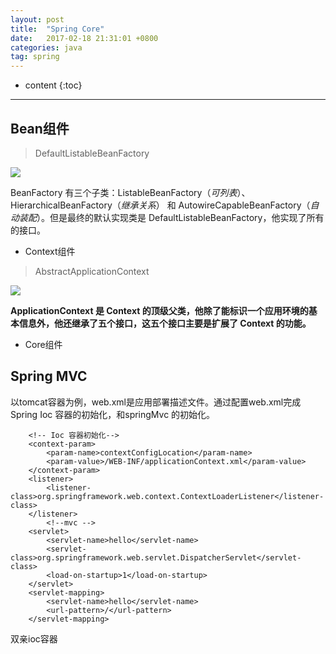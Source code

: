 ```yaml
---
layout: post
title:  "Spring Core"
date:   2017-02-18 21:31:01 +0800
categories: java
tag: spring
---
```


* content
{:toc}

---

## Bean组件

> DefaultListableBeanFactory

![](http://p1.bqimg.com/567571/841b41ef831f0917.png)

BeanFactory 有三个子类：ListableBeanFactory（*可列表*）、HierarchicalBeanFactory（*继承关系*） 和 AutowireCapableBeanFactory（*自动装配*）。但是最终的默认实现类是 DefaultListableBeanFactory，他实现了所有的接口。

* Context组件

> AbstractApplicationContext

![](http://i1.piimg.com/567571/4d0ea1280588eec6.png)

**ApplicationContext 是 Context 的顶级父类，他除了能标识一个应用环境的基本信息外，他还继承了五个接口，这五个接口主要是扩展了 Context 的功能。**

* Core组件

## Spring MVC

以tomcat容器为例，web.xml是应用部署描述文件。通过配置web.xml完成Spring Ioc 容器的初始化，和springMvc 的初始化。

```
	<!-- Ioc 容器初始化-->
	<context-param>
		<param-name>contextConfigLocation</param-name>
		<param-value>/WEB-INF/applicationContext.xml</param-value>
	</context-param>
	<listener>
		<listener-class>org.springframework.web.context.ContextLoaderListener</listener-class>
	</listener>
		<!--mvc -->
	<servlet>
		<servlet-name>hello</servlet-name>
		<servlet-class>org.springframework.web.servlet.DispatcherServlet</servlet-class>
		<load-on-startup>1</load-on-startup>
	</servlet>
	<servlet-mapping>
		<servlet-name>hello</servlet-name>
		<url-pattern>/</url-pattern>
	</servlet-mapping>
```

双亲ioc容器
